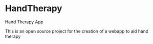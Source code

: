 # HandTherapy
Hand Therapy App

This is an open source project for the creation of a webapp to aid hand therapy
